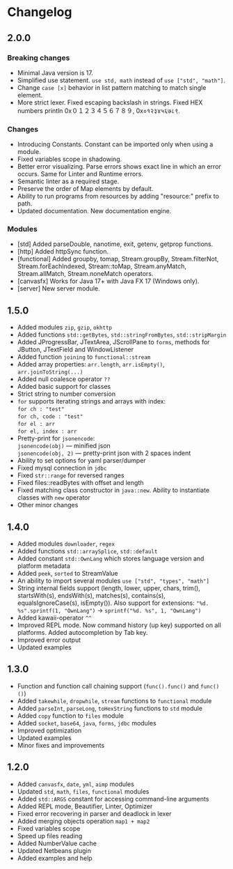 # Changelog

## 2.0.0

### Breaking changes
- Minimal Java version is 17. 
- Simplified use statement. `use std, math` instead of `use ["std", "math"]`.
- Change `case [x]` behavior in list pattern matching to match single element.
- More strict lexer. Fixed escaping backslash in strings. Fixed HEX numbers println 0x０１２３４５６７８９, 0x०१२३४५६७८९.

### Changes
- Introducing Constants. Constant can be imported only when using a module.
- Fixed variables scope in shadowing.
- Better error visualizing. Parse errors shows exact line in which an error occurs. Same for Linter and Runtime errors.
- Semantic linter as a required stage.
- Preserve the order of Map elements by default.
- Ability to run programs from resources by adding "resource:" prefix to path.
- Updated documentation. New documentation engine.

### Modules
- [std] Added parseDouble, nanotime, exit, getenv, getprop functions.
- [http] Added httpSync function.
- [functional] Added groupby, tomap, Stream.groupBy, Stream.filterNot, Stream.forEachIndexed, Stream::toMap, Stream.anyMatch, Stream.allMatch, Stream.noneMatch operators.
- [canvasfx] Works for Java 17+ with Java FX 17 (Windows only).
- [server] New server module.


## 1.5.0

- Added modules `zip`, `gzip`, `okhttp`
- Added functions `std::getBytes`, `std::stringFromBytes`, `std::stripMargin`
- Added JProgressBar, JTextArea, JScrollPane to `forms`, methods for JButton, JTextField and WindowListener
- Added function `joining` to `functional::stream`
- Added array properties: `arr.length`, `arr.isEmpty()`, `arr.joinToString(...)`
- Added null coalesce operator `??`
- Added basic support for classes
- Strict string to number conversion
- `for` supports iterating strings and arrays with index:  
  `for ch : "test"`  
  `for ch, code : "test"`  
  `for el : arr`  
  `for el, index : arr`
- Pretty-print for `jsonencode`:  
  `jsonencode(obj)` — minified json  
  `jsonencode(obj, 2)` — pretty-print json with 2 spaces indent
- Ability to set options for yaml parser/dumper
- Fixed mysql connection in `jdbc`
- Fixed `str::range` for reversed ranges
- Fixed files::readBytes with offset and length
- Fixed matching class constructor in `java::new`. Ability to instantiate classes with `new` operator
- Other minor changes


## 1.4.0

- Added modules `downloader`, `regex`
- Added functions `std::arraySplice`, `std::default`
- Added constant `std::OwnLang` which stores language version and platform metadata
- Added `peek`, `sorted` to StreamValue
- An ability to import several modules `use ["std", "types", "math"]`
- String internal fields support (length, lower, upper, chars, trim(), startsWith(s), endsWith(s), matches(s), contains(s), equalsIgnoreCase(s), isEmpty()). Also support for extensions: `"%d. %s".sprintf(1, "OwnLang")` -> `sprintf("%d. %s", 1, "OwnLang")`
- Added  kawaii-operator `^^`
- Improved REPL mode. Now command history (up key) supported on all platforms. Added autocompletion by Tab key.
- Improved error output
- Updated examples


## 1.3.0

- Function and function call chaining support (`func().func()` and `func()()`)
- Added `takewhile`, `dropwhile`, `stream` functions to `functional` module
- Added `parseInt`, `parseLong`, `toHexString` functions to `std` module
- Added `copy` function to `files` module
- Added `socket`, `base64`, `java`, `forms`, `jdbc` modules
- Improved optimization
- Updated examples
- Minor fixes and improvements

## 1.2.0

- Added `canvasfx`, `date`, `yml`, `aimp` modules
- Updated `std`, `math`, `files`, `functional` modules
- Added `std::ARGS` constant for accessing command-line arguments
- Added REPL mode, Beautifier, Linter, Optimizer
- Fixed error recovering in parser and deadlock in lexer
- Added merging objects operation `map1 + map2`
- Fixed variables scope
- Speed up files reading
- Added NumberValue cache
- Updated Netbeans plugin
- Added examples and help
